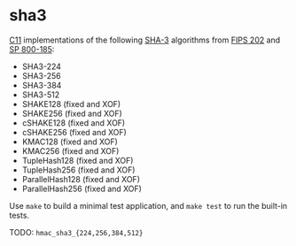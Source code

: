 # sha3

[C11] implementations of the following [SHA-3][] algorithms from [FIPS 202][] and 
[SP 800-185][800-185]:

* SHA3-224
* SHA3-256
* SHA3-384
* SHA3-512
* SHAKE128 (fixed and XOF)
* SHAKE256 (fixed and XOF)
* cSHAKE128 (fixed and XOF)
* cSHAKE256 (fixed and XOF)
* KMAC128 (fixed and XOF)
* KMAC256 (fixed and XOF)
* TupleHash128 (fixed and XOF)
* TupleHash256 (fixed and XOF)
* ParallelHash128 (fixed and XOF)
* ParallelHash256 (fixed and XOF)

Use `make` to build a minimal test application, and `make test` to run
the built-in tests.

TODO: `hmac_sha3_{224,256,384,512}`

[C11]: https://en.wikipedia.org/wiki/C11_(C_standard_revision)
  "ISO/IEC 9899:2011"
[SHA-3]: https://en.wikipedia.org/wiki/SHA-3
  "Secure Hash Algorithm 3"
[FIPS 202]: https://csrc.nist.gov/pubs/fips/202/final
  "SHA-3 Standard: Permutation-Based Hash and Extendable-Output Functions"
[800-185]: https://csrc.nist.gov/pubs/sp/800/185/final
  "SHA-3 Derived Functions: cSHAKE, KMAC, TupleHash, and ParallelHash"
